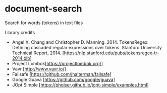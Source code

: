 # document-search
Search for words (tokens) in text files

Library credits
- Angel X. Chang and Christopher D. Manning. 2014. TokensRegex: Defining cascaded regular expressions over tokens. Stanford University Technical Report, 2014. [https://nlp.stanford.edu/pubs/tokensregex-tr-2014.bib]
- Project Lombok[https://projectlombok.org/]
- Vavr [http://www.vavr.io/]
- Failsafe [https://github.com/jhalterman/failsafe]
- Google Guava [https://github.com/google/guava]
- JOpt Simple [https://pholser.github.io/jopt-simple/examples.html]
